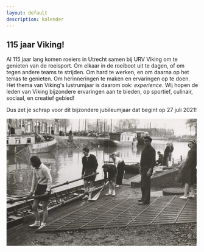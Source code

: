 ```yaml
---
layout: default
description: kalender
---
```


## 115 jaar Viking!

Al 115 jaar lang komen roeiers in Utrecht samen bij URV Viking om te genieten van de roeisport. Om elkaar in de roeiboot uit te dagen, of om tegen andere teams te strijden. Om hard te werken, en om daarna op het terras te genieten. Om herinneringen te maken en ervaringen op te doen. Het thema van Viking's lustrumjaar is daarom ook: _experience_. Wij hopen de leden van Viking bijzondere ervaringen aan te bieden, op sportief, culinair, sociaal, en creatief gebied!  

Dus zet je schrap voor dit bijzondere jubileumjaar dat begint op 27 juli 2021! 

![plaatje bootsman](bootsman.png) 